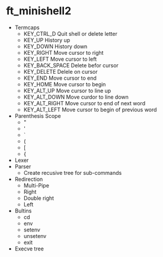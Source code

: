 # ft_minishell2

* Termcaps
  * KEY_CTRL_D     Quit shell or delete letter
  * KEY_UP         History up
  * KEY_DOWN       History down
  * KEY_RIGHT      Move cursor to right
  * KEY_LEFT       Move cursor to left
  * KEY_BACK_SPACE Delete befor cursor
  * KEY_DELETE     Delele on cursor
  * KEY_END        Move cursor to end
  * KEY_HOME       Move cursor to begin
  * KEY_ALT_UP     Move cursor to line up
  * KEY_ALT_DOWN   Move curdor to line down
  * KEY_ALT_RIGHT  Move cursor to end of next word
  * KEY_ALT_LEFT   Move cursor to begin of previous word
* Parenthesis Scope
  * "
  * '
  * `
  * (
  * [
  * {
* Lexer
* Parser
  * Create recusive tree for sub-commands
* Redirection
  * Multi-Pipe
  * Right
  * Double right
  * Left
* Bultins
  * cd
  * env
  * setenv
  * unsetenv
  * exit
* Execve tree
